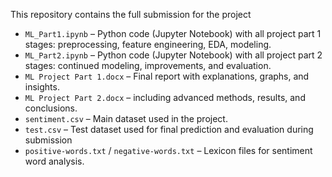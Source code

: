 This repository contains the full submission for the project

- `ML_Part1.ipynb` – Python code (Jupyter Notebook) with all project part 1 stages: preprocessing, feature engineering, EDA, modeling.
- `ML_Part2.ipynb` – Python code (Jupyter Notebook) with all project part 2 stages: continued modeling, improvements, and evaluation.
- `ML Project Part 1.docx` – Final report with explanations, graphs, and insights.
- `ML Project Part 2.docx` – including advanced methods, results, and conclusions.
- `sentiment.csv` – Main dataset used in the project.
- `test.csv` – Test dataset used for final prediction and evaluation during submission
- `positive-words.txt` / `negative-words.txt` – Lexicon files for sentiment word analysis.

